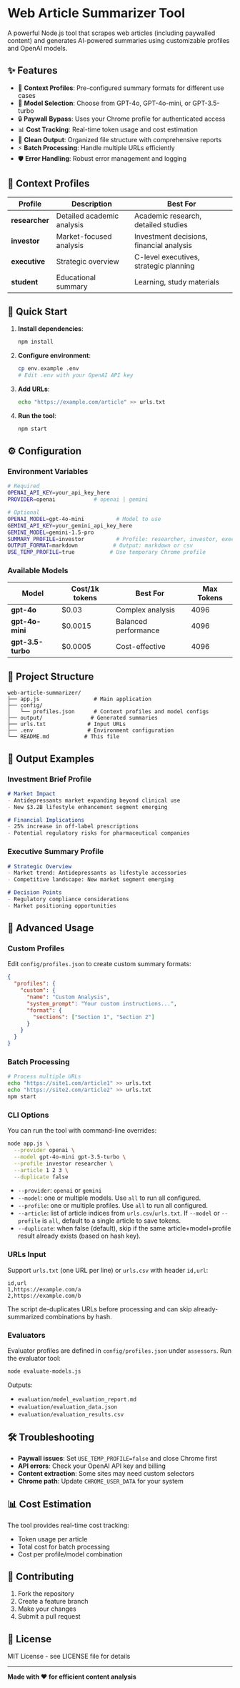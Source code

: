 # Web Article Summarizer Tool

A powerful Node.js tool that scrapes web articles (including paywalled content) and generates AI-powered summaries using customizable profiles and OpenAI models.

## ✨ Features

- 🎯 **Context Profiles**: Pre-configured summary formats for different use cases
- 🤖 **Model Selection**: Choose from GPT-4o, GPT-4o-mini, or GPT-3.5-turbo
- 🔒 **Paywall Bypass**: Uses your Chrome profile for authenticated access
- 📊 **Cost Tracking**: Real-time token usage and cost estimation
- 📁 **Clean Output**: Organized file structure with comprehensive reports
- ⚡ **Batch Processing**: Handle multiple URLs efficiently
- 🛡️ **Error Handling**: Robust error management and logging

## 🎯 Context Profiles

| Profile | Description | Best For |
|---------|-------------|----------|
| **researcher** | Detailed academic analysis | Academic research, detailed studies |
| **investor** | Market-focused analysis | Investment decisions, financial analysis |
| **executive** | Strategic overview | C-level executives, strategic planning |
| **student** | Educational summary | Learning, study materials |

## 🚀 Quick Start

1. **Install dependencies**:
   ```bash
   npm install
   ```

2. **Configure environment**:
   ```bash
   cp env.example .env
   # Edit .env with your OpenAI API key
   ```

3. **Add URLs**:
   ```bash
   echo "https://example.com/article" >> urls.txt
   ```

4. **Run the tool**:
   ```bash
   npm start
   ```

## ⚙️ Configuration

### Environment Variables

```bash
# Required
OPENAI_API_KEY=your_api_key_here
PROVIDER=openai            # openai | gemini

# Optional
OPENAI_MODEL=gpt-4o-mini          # Model to use
GEMINI_API_KEY=your_gemini_api_key_here
GEMINI_MODEL=gemini-1.5-pro
SUMMARY_PROFILE=investor          # Profile: researcher, investor, executive, student
OUTPUT_FORMAT=markdown           # Output: markdown or csv
USE_TEMP_PROFILE=true           # Use temporary Chrome profile
```

### Available Models

| Model | Cost/1k tokens | Best For | Max Tokens |
|-------|----------------|----------|------------|
| **gpt-4o** | $0.03 | Complex analysis | 4096 |
| **gpt-4o-mini** | $0.0015 | Balanced performance | 4096 |
| **gpt-3.5-turbo** | $0.0005 | Cost-effective | 4096 |

## 📁 Project Structure

```
web-article-summarizer/
├── app.js                 # Main application
├── config/
│   └── profiles.json      # Context profiles and model configs
├── output/               # Generated summaries
├── urls.txt             # Input URLs
├── .env                 # Environment configuration
└── README.md           # This file
```

## 🎨 Output Examples

### Investment Brief Profile
```markdown
# Market Impact
- Antidepressants market expanding beyond clinical use
- New $3.2B lifestyle enhancement segment emerging

# Financial Implications
- 25% increase in off-label prescriptions
- Potential regulatory risks for pharmaceutical companies
```

### Executive Summary Profile
```markdown
# Strategic Overview
- Market trend: Antidepressants as lifestyle accessories
- Competitive landscape: New market segment emerging

# Decision Points
- Regulatory compliance considerations
- Market positioning opportunities
```

## 🔧 Advanced Usage

### Custom Profiles
Edit `config/profiles.json` to create custom summary formats:

```json
{
  "profiles": {
    "custom": {
      "name": "Custom Analysis",
      "system_prompt": "Your custom instructions...",
      "format": {
        "sections": ["Section 1", "Section 2"]
      }
    }
  }
}
```

### Batch Processing
```bash
# Process multiple URLs
echo "https://site1.com/article1" >> urls.txt
echo "https://site2.com/article2" >> urls.txt
npm start
```

### CLI Options

You can run the tool with command-line overrides:

```bash
node app.js \
  --provider openai \
  --model gpt-4o-mini gpt-3.5-turbo \
  --profile investor researcher \
  --article 1 2 3 \
  --duplicate false
```

- `--provider`: `openai` or `gemini`
- `--model`: one or multiple models. Use `all` to run all configured.
- `--profile`: one or multiple profiles. Use `all` to run all configured.
- `--article`: list of article indices from `urls.csv`/`urls.txt`. If `--model` or `--profile` is `all`, default to a single article to save tokens.
- `--duplicate`: when false (default), skip if the same article+model+profile result already exists (based on hash key).

### URLs Input

Support `urls.txt` (one URL per line) or `urls.csv` with header `id,url`:

```csv
id,url
1,https://example.com/a
2,https://example.com/b
```

The script de-duplicates URLs before processing and can skip already-summarized combinations by hash.

### Evaluators

Evaluator profiles are defined in `config/profiles.json` under `assessors`. Run the evaluator tool:

```bash
node evaluate-models.js
```

Outputs:
- `evaluation/model_evaluation_report.md`
- `evaluation/evaluation_data.json`
- `evaluation/evaluation_results.csv`

## 🛠️ Troubleshooting

- **Paywall issues**: Set `USE_TEMP_PROFILE=false` and close Chrome first
- **API errors**: Check your OpenAI API key and billing
- **Content extraction**: Some sites may need custom selectors
- **Chrome path**: Update `CHROME_USER_DATA` for your system

## 📊 Cost Estimation

The tool provides real-time cost tracking:
- Token usage per article
- Total cost for batch processing
- Cost per profile/model combination

## 🤝 Contributing

1. Fork the repository
2. Create a feature branch
3. Make your changes
4. Submit a pull request

## 📄 License

MIT License - see LICENSE file for details

---

**Made with ❤️ for efficient content analysis**